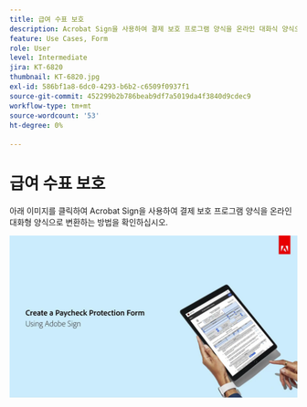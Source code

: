 ```yaml
---
title: 급여 수표 보호
description: Acrobat Sign을 사용하여 결제 보호 프로그램 양식을 온라인 대화식 양식으로 변환하는 방법을 확인하십시오
feature: Use Cases, Form
role: User
level: Intermediate
jira: KT-6820
thumbnail: KT-6820.jpg
exl-id: 586bf1a8-6dc0-4293-b6b2-c6509f0937f1
source-git-commit: 452299b2b786beab9df7a5019da4f3840d9cdec9
workflow-type: tm+mt
source-wordcount: '53'
ht-degree: 0%

---
```


# 급여 수표 보호

아래 이미지를 클릭하여 Acrobat Sign을 사용하여 결제 보호 프로그램 양식을 온라인 대화형 양식으로 변환하는 방법을 확인하십시오.

[![결제 캡처 대화형 연습](../assets/Paycheck.jpg)](https://acrobatusers.com/paycheck-protection-program-resource-hub/walkthrough/)

